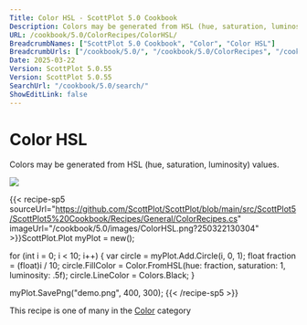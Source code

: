 ```yaml
---
Title: Color HSL - ScottPlot 5.0 Cookbook
Description: Colors may be generated from HSL (hue, saturation, luminosity) values.
URL: /cookbook/5.0/ColorRecipes/ColorHSL/
BreadcrumbNames: ["ScottPlot 5.0 Cookbook", "Color", "Color HSL"]
BreadcrumbUrls: ["/cookbook/5.0/", "/cookbook/5.0/ColorRecipes", "/cookbook/5.0/ColorRecipes/ColorHSL"]
Date: 2025-03-22
Version: ScottPlot 5.0.55
Version: ScottPlot 5.0.55
SearchUrl: "/cookbook/5.0/search/"
ShowEditLink: false
---
```



<div class='d-flex align-items-center mt-5'>
<h1 class='me-2 text-dark my-0 border-0'>Color HSL</h1>
</div>

Colors may be generated from HSL (hue, saturation, luminosity) values.

[![](/cookbook/5.0/images/ColorHSL.png?250322130304)](/cookbook/5.0/images/ColorHSL.png?250322130304)

{{< recipe-sp5 sourceUrl="https://github.com/ScottPlot/ScottPlot/blob/main/src/ScottPlot5/ScottPlot5%20Cookbook/Recipes/General/ColorRecipes.cs" imageUrl="/cookbook/5.0/images/ColorHSL.png?250322130304" >}}ScottPlot.Plot myPlot = new();

for (int i = 0; i &lt; 10; i++)
{
    var circle = myPlot.Add.Circle(i, 0, 1);
    float fraction = (float)i / 10;
    circle.FillColor = Color.FromHSL(hue: fraction, saturation: 1, luminosity: .5f);
    circle.LineColor = Colors.Black;
}

myPlot.SavePng("demo.png", 400, 300);
{{< /recipe-sp5 >}}

<div class='my-5 text-center'>This recipe is one of many in the <a href='/cookbook/5.0/ColorRecipes'>Color</a> category</div>



